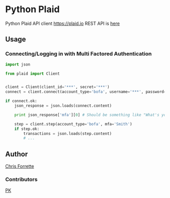 # Python Plaid

Python Plaid API client https://plaid.io
REST API is [here](https://plaid.io/docs)

## Usage

### Connecting/Logging in with Multi Factored Authentication

```python
import json

from plaid import Client


client = Client(client_id='***', secret='***')
connect = client.connect(account_type='bofa', username='***', password='***', email='john@whatever.com')

if connect.ok:
    json_response = json.loads(connect.content)

    print json_response['mfa'][0] # Should be something like "What's your mother's maiden name?"

    step = client.step(account_type='bofa', mfa='Smith')
    if step.ok:
        transactions = json.loads(step.content)
        # ...
```

## Author

[Chris Forrette](https://github.com/chrisforrette)

### Contributors
[PK](https://github.com/gae123)
